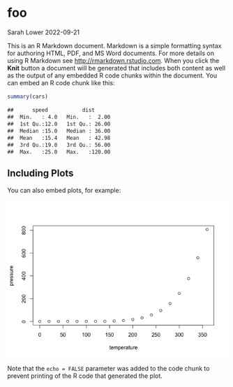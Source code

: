foo
================
Sarah Lower
2022-09-21

This is an R Markdown document. Markdown is a simple formatting syntax
for authoring HTML, PDF, and MS Word documents. For more details on
using R Markdown see <http://rmarkdown.rstudio.com>. When you click the
**Knit** button a document will be generated that includes both content
as well as the output of any embedded R code chunks within the document.
You can embed an R code chunk like this:

``` r
summary(cars)
```

    ##      speed           dist       
    ##  Min.   : 4.0   Min.   :  2.00  
    ##  1st Qu.:12.0   1st Qu.: 26.00  
    ##  Median :15.0   Median : 36.00  
    ##  Mean   :15.4   Mean   : 42.98  
    ##  3rd Qu.:19.0   3rd Qu.: 56.00  
    ##  Max.   :25.0   Max.   :120.00

## Including Plots

You can also embed plots, for example:

![](foo_files/figure-gfm/r%20pressure-1.png)<!-- -->

Note that the `echo = FALSE` parameter was added to the code chunk to
prevent printing of the R code that generated the plot.

